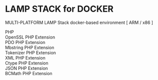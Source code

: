 # LAMP STACK for DOCKER
MULTI-PLATFORM LAMP Stack docker-based environment [ ARM / x86 ]

PHP<br>
OpenSSL PHP Extension<br>
PDO PHP Extension<br>
Mbstring PHP Extension<br>
Tokenizer PHP Extension<br>
XML PHP Extension<br>
Ctype PHP Extension<br>
JSON PHP Extension<br>
BCMath PHP Extension
